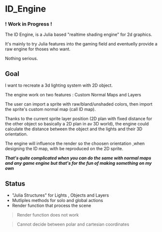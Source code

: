 # ID_Engine

### ! Work in Progress !

The ID Engine, is a Julia based "realtime shading engine" for 2d graphics.

It's mainly to try Julia features into the gaming field and eventuelly provide a raw engine for thoses who want. 

Nothing serious.

## Goal

I want to recreate a 3d lighting system with 2D object.

The engine work on two features : Custom Normal Maps and Layers

The user can import a sprite with raw/bland/unshaded colors, then import the sprite's custom normal map (call ID map).

Thanks to the current sprite layer position (2D plan with fixed distance for the other object so basically a 2D plan in av 3D world), the engine could calculate the distance between the object and the lights and their 3D orientation.

The engine will influence the render so the choosen orientation ,when designing the ID map, with be reproduced on the 2D sprite.

***That's quite complicated when you can do the same with normal maps and any game engine but that's for the fun of making something on my own***

## Status
- "Julia Structures" for Lights , Objects and Layers
- Mutliples methods for solo and global actions
- Render function that process the scene
> Render function does not work

> Cannot decide between polar and cartesian coordinates
